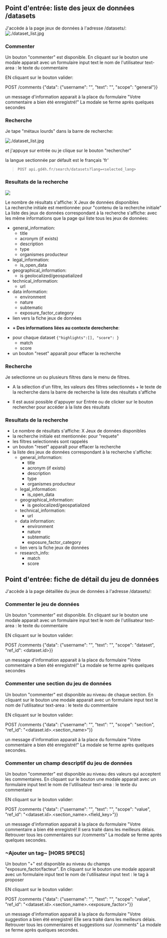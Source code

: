 ## Point d'entrée: liste des jeux de données /datasets
J'accède à la page jeux de données à l'adresse /datasets/:
![./dataset_list.jpg](./dataset_list.jpg)

### Commenter

Un bouton "commenter" est disponible. 
En cliquant sur le bouton une modale apparait avec un formulaire 
input text le nom de l'utilisateur
text-area : le texte du commentaire

EN cliquant sur le bouton valider:

POST /comments {"data": {"username": "", "text": "", "scope": "general"}}

un message d'information apparait à la place du formulaire "Votre commentaire a bien été enregistré!"
La modale se ferme après quelques secondes 


### Recherche
Je tape "métaux lourds" dans la barre de recherche:

![./dataset_list.jpg](./dataset_list.jpg)

et j'appuye sur entrée ou je clique sur le bouton "rechercher"

la langue sectionnée par défault est le français 'fr' 
> `POST api.gd4h.fr/search/datasets?lang=<selected_lang>`

### Resultats de la recherche

![](./search_results.jpg)

Le nombre de résultats s'affiche: X Jeux de données disponibles  
La recherche initiale est mentionnée: pour "contenu de la recherche initiale" 
La liste des jeux de données correspondant à la recherche s'affiche:
avec les même informations que la page qui liste tous les jeux de données:
- general_information:
  - title
  - acronym (if exists)
  - description
  - type
  - organismes producteur
- legal_information:
  - is_open_data
- geographical_information:
  - is geolocalized/geospatialized
- technical_information:
  - url 
- data information:
  - environment
  - nature
  - subtematic
  - exposure_factor_category
- lien vers la fiche jeux de données

+ **+ Des informations liées au contexte derecherche**:
- pour chaque dataset `{"highlights":[], "score": }`
  - match
  - score  
- un bouton "reset" apparaît pour effacer la recherche

### Recherche

[](./filter_ex.jpg)
Je selectionne un ou plusieurs filtres dans le menu de filtres. 

- A la sélection d'un filtre, les valeurs des filtres selectionnés + le texte de la recherche dans la barre de recherche 
la liste des résultats s'affiche

- Il est aussi possible d'appuyer sur Entrée ou de clicker sur le bouton rechercher pour accéder à la liste des résultats

### Resultats de la recherche
[](./filter_results.jpg)
- Le nombre de résultats s'affiche: X Jeux de données disponibles  
- la recherche initiale est mentionnée: pour "requete" 
- les filtres selectionnés sont rappelés
- un bouton "reset" apparaît pour effacer la recherche
- la liste des jeux de données correspondant à la recherche s'affiche:
  - general_information:
    - title
    - acronym (if exists)
    - description
    - type
    - organismes producteur
  - legal_information:
    - is_open_data
  - geographical_information:
    - is geolocalized/geospatialized
  - technical_information:
    - url 
  - data information:
    - environment
    - nature
    - subtematic
    - exposure_factor_category
  - lien vers la fiche jeux de données
  - research_info:
    - match
    - score

## Point d'entrée: fiche de détail du jeu de données

J'accède à la page détaillée du jeux de données à l'adresse /datasets/<id>:
[](./dataset_item.jpg)

### Commenter le jeu de données

Un bouton "commenter" est disponible. 
En cliquant sur le bouton une modale apparait avec un formulaire 
input text le nom de l'utilisateur
text-area : le texte du commentaire

EN cliquant sur le bouton valider:

POST /comments {"data": {"username": "", "text": "", "scope": "dataset", "ref_id": <dataset.id>}}

un message d'information apparait à la place du formulaire "Votre commentaire a bien été enregistré!"
La modale se ferme après quelques secondes 

### Commenter une section du jeu de données

Un bouton "commenter" est disponible au niveau de chaque section. 
En cliquant sur le bouton une modale apparait avec un formulaire 
input text le nom de l'utilisateur
text-area : le texte du commentaire

EN cliquant sur le bouton valider:

POST /comments {"data": {"username": "", "text": "", "scope": "section", "ref_id": "<dataset.id>.<section_name>"}}

un message d'information apparait à la place du formulaire "Votre commentaire a bien été enregistré!"
La modale se ferme après quelques secondes.

### Commenter un champ descriptif du jeu de données

Un bouton "commenter" est disponible au niveau des valeurs qui acceptent les commentaires. 
En cliquant sur le bouton une modale apparait avec un formulaire 
input text le nom de l'utilisateur
text-area : le texte du commentaire

EN cliquant sur le bouton valider:

POST /comments {"data": {"username": "", "text": "", "scope": "value", "ref_id": "<dataset.id>.<section_name>.<field_key>"}}

un message d'information apparait à la place du formulaire "Votre commentaire a bien été enregistré! Il sera traité dans les meilleurs délais. Retrouver tous les commentaires sur /comments"
La modale se ferme après quelques secondes.


### ~Ajouter un tag~ [HORS SPECS]

Un bouton "+" est disponible au niveau du champs "exposure_factor/facteur". 
En cliquant sur le bouton une modale apparait avec un formulaire 
input text le nom de l'utilisateur
input text : le tag à proposer

EN cliquant sur le bouton valider:

POST /comments {"data": {"username": "", "text": "", "scope": "value", "ref_id": "<dataset.id>.<section_name>.<exposure_factor>"}}

un message d'information apparait à la place du formulaire "Votre suggestion a bien été enregistré! Elle sera traité dans les meilleurs délais. Retrouver tous les commentaires et suggestions sur /comments"
La modale se ferme après quelques secondes.